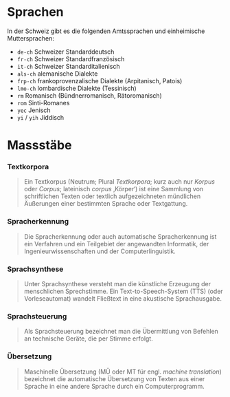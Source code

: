 



# Sprachen

In der Schweiz gibt es die folgenden Amtssprachen und einheimische Muttersprachen:

- `de-ch` Schweizer Standarddeutsch
- `fr-ch` Schweizer Standardfranzösisch
- `it-ch` Schweizer Standarditalienisch
- `als-ch` alemanische Dialekte
- `frp-ch` frankoprovenzalische Dialekte (Arpitanisch, Patois)
- `lmo-ch` lombardische Dialekte (Tessinisch)
- `rm` Romanisch (Bündnerromanisch, Rätoromanisch)
- `rom` Sinti-Romanes
- `yec` Jenisch
- `yi` / `yih` Jiddisch

# Massstäbe

### Textkorpora

> Ein Textkorpus (Neutrum; Plural *Textkorpora*; kurz auch nur *Korpus* oder *Corpus*; lateinisch *corpus* ‚Körper‘) ist eine Sammlung von schriftlichen Texten oder textlich aufgezeichneten mündlichen Äußerungen einer bestimmten Sprache oder Textgattung. 


### Spracherkennung

> Die Spracherkennung oder auch automatische Spracherkennung ist ein Verfahren und ein Teilgebiet der angewandten Informatik, der Ingenieurwissenschaften und der Computerlinguistik.


### Sprachsynthese

> Unter Sprachsynthese versteht man die künstliche Erzeugung der menschlichen Sprechstimme. 
> Ein Text-to-Speech-System (TTS) (oder Vorleseautomat) wandelt Fließtext in eine akustische Sprachausgabe. 


### Sprachsteuerung

> Als Sprachsteuerung bezeichnet man die Übermittlung von Befehlen an technische Geräte, die per Stimme erfolgt. 


### Übersetzung

> Maschinelle Übersetzung (MÜ oder MT für engl. *machine translation*) bezeichnet die automatische Übersetzung von Texten aus einer Sprache in eine andere Sprache durch ein Computerprogramm.




